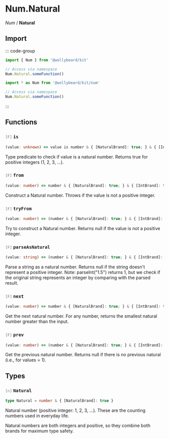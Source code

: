 # Num.Natural

_Num_ / **Natural**

## Import

::: code-group

```typescript [Namespace]
import { Num } from '@wollybeard/kit'

// Access via namespace
Num.Natural.someFunction()
```

```typescript [Barrel]
import * as Num from '@wollybeard/kit/num'

// Access via namespace
Num.Natural.someFunction()
```

:::

## Functions

### <span style="opacity: 0.6; font-weight: normal; font-size: 0.85em;">`[F]`</span> `is`

```typescript
(value: unknown) => value is number & { [NaturalBrand]: true; } & { [IntBrand]: true; } & { [PositiveBrand]: true; }
```

<SourceLink href="https://github.com/jasonkuhrt/kit/blob/main/./src/domains/num/natural/natural.ts#L47" />

Type predicate to check if value is a natural number. Returns true for positive integers (1, 2, 3, ...).

### <span style="opacity: 0.6; font-weight: normal; font-size: 0.85em;">`[F]`</span> `from`

```typescript
(value: number) => number & { [NaturalBrand]: true; } & { [IntBrand]: true; } & { [PositiveBrand]: true; }
```

<SourceLink href="https://github.com/jasonkuhrt/kit/blob/main/./src/domains/num/natural/natural.ts#L68" />

Construct a Natural number. Throws if the value is not a positive integer.

### <span style="opacity: 0.6; font-weight: normal; font-size: 0.85em;">`[F]`</span> `tryFrom`

```typescript
(value: number) => (number & { [NaturalBrand]: true; } & { [IntBrand]: true; } & { [PositiveBrand]: true; }) | null
```

<SourceLink href="https://github.com/jasonkuhrt/kit/blob/main/./src/domains/num/natural/natural.ts#L91" />

Try to construct a Natural number. Returns null if the value is not a positive integer.

### <span style="opacity: 0.6; font-weight: normal; font-size: 0.85em;">`[F]`</span> `parseAsNatural`

```typescript
(value: string) => (number & { [NaturalBrand]: true; } & { [IntBrand]: true; } & { [PositiveBrand]: true; }) | null
```

<SourceLink href="https://github.com/jasonkuhrt/kit/blob/main/./src/domains/num/natural/natural.ts#L112" />

Parse a string as a natural number. Returns null if the string doesn't represent a positive integer. Note: parseInt("1.5") returns 1, but we check if the original string represents an integer by comparing with the parsed result.

### <span style="opacity: 0.6; font-weight: normal; font-size: 0.85em;">`[F]`</span> `next`

```typescript
(value: number) => number & { [NaturalBrand]: true; } & { [IntBrand]: true; } & { [PositiveBrand]: true; }
```

<SourceLink href="https://github.com/jasonkuhrt/kit/blob/main/./src/domains/num/natural/natural.ts#L135" />

Get the next natural number. For any number, returns the smallest natural number greater than the input.

### <span style="opacity: 0.6; font-weight: normal; font-size: 0.85em;">`[F]`</span> `prev`

```typescript
(value: number) => (number & { [NaturalBrand]: true; } & { [IntBrand]: true; } & { [PositiveBrand]: true; }) | null
```

<SourceLink href="https://github.com/jasonkuhrt/kit/blob/main/./src/domains/num/natural/natural.ts#L154" />

Get the previous natural number. Returns null if there is no previous natural (i.e., for values = 1).

## Types

### <span style="opacity: 0.6; font-weight: normal; font-size: 0.85em;">`[∩]`</span> `Natural`

```typescript
type Natural = number & { [NaturalBrand]: true }
```

<SourceLink href="https://github.com/jasonkuhrt/kit/blob/main/./src/domains/num/natural/natural.ts#L31" />

Natural number (positive integer: 1, 2, 3, ...). These are the counting numbers used in everyday life.

Natural numbers are both integers and positive, so they combine both brands for maximum type safety.

